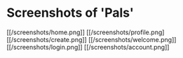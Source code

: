# Screenshots of 'Pals'

[[/screenshots/home.png]]
[[/screenshots/profile.png]
[[/screenshots/create.png]]
[[/screenshots/welcome.png]]
[[/screenshots/login.png]]
[[/screenshots/account.png]]
